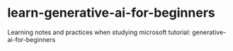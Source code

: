 # learn-generative-ai-for-beginners
Learning notes and practices when studying microsoft tutorial: generative-ai-for-beginners

